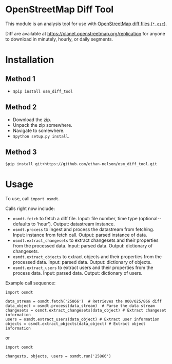 OpenStreetMap Diff Tool
==========================

This module is an analysis tool for use with [OpenStreetMap diff files (`*.osc`)](https://wiki.openstreetmap.org/wiki/Planet.osm/diffs).

Diff are available at https://planet.openstreetmap.org/replication for anyone to download in minutely, hourly, or daily segments.

Installation
============

Method 1
--------
* `$pip install osm_diff_tool`

Method 2
--------
* Download the zip.
* Unpack the zip somewhere.
* Navigate to somewhere.
* `$python setup.py install`.

Method 3
--------
`$pip install git+https://github.com/ethan-nelson/osm_diff_tool.git`

Usage
=====

To use, call `import osmdt`.

Calls right now include:
* `osmdt.fetch` to fetch a diff file. Input: file number, time type (optional--defaults to 'hour'). Output: datastream instance.
* `osmdt.process` to ingest and process the datastream from fetching. Input: instance from fetch call. Output: parsed instance of data.
* `osmdt.extract_changesets` to extract changesets and their properties from the processed data. Input: parsed data. Output: dictionary of changesets.
* `osmdt.extract_objects` to extract objects and their properties from the processed data. Input: parsed data. Output: dictionary of objects.
* `osmdt.extract_users` to extract users and their properties from the process data. Input: parsed data. Output: dictionary of users.

Example call sequence:

```
import osmdt

data_stream = osmdt.fetch('25866')  # Retrieves the 000/025/866 diff
data_object = osmdt.process(data_stream)  # Parse the data stream
changesets = osmdt.extract_changesets(data_object) # Extract changeset information
users = osmdt.extract_users(data_object) # Extract user information
objects = osmdt.extract_objects(data_object) # Extract object information
```

or

```
import osmdt

changests, objects, users = osmdt.run('25866')
```
